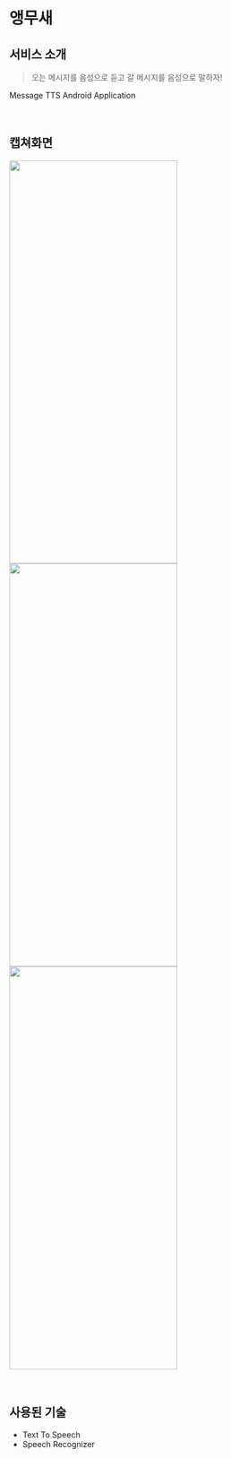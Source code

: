 # 앵무새

## 서비스 소개

> 오는 메시지를 음성으로 듣고 갈 메시지를 음성으로 말하자! 

Message TTS Android Application

<br>

## 캡쳐화면
<img src="https://user-images.githubusercontent.com/41279544/119468266-3e626a00-bd81-11eb-96e9-efab8968dd0a.jpg" width="300" height="720"><img src="https://user-images.githubusercontent.com/41279544/119468270-3f939700-bd81-11eb-9598-7fe7d92106db.jpg" width="300" height="720"><img src="https://user-images.githubusercontent.com/41279544/119468259-3b677980-bd81-11eb-8878-cf1f50389cf7.jpg" width="300" height="720">

<br>

## 사용된 기술
- Text To Speech
- Speech Recognizer

